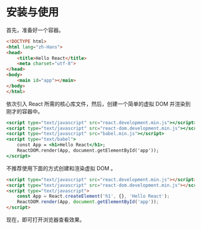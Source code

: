 # 安装与使用

首先，准备好一个容器。

```html
<!DOCTYPE html>
<html lang="zh-Hans">
<head>
    <title>Hello React</title>
    <meta charset="utf-8">
</head>
<body>
    <main id="app"></main>
</body>
</html>
```

依次引入 React 所需的核心库文件，然后，创建一个简单的虚拟 DOM 并渲染到刚才的容器中。

```jsx
<script type="text/javascript" src="react.development.min.js"></script>
<script type="text/javascript" src="react-dom.development.min.js"></script>
<script type="text/javascript" src="babel.min.js"></script>
<script type="text/babel">
    const App = <h1>Hello React</h1>;
    ReactDOM.render(App, document.getElementById('app'));
</script>
```

不推荐使用下面的方式创建和渲染虚拟 DOM 。

```html
<script type="text/javascript" src="react.development.min.js"></script>
<script type="text/javascript" src="react-dom.development.min.js"></script>
<script type="text/javascript">
    const App = React.createElement('h1', {}, 'Hello React');
    ReactDOM.render(App, document.getElementById('app'));
</script>
```

现在，即可打开浏览器查看效果。
